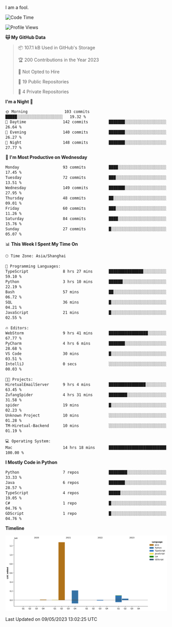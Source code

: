 I am a fool.

<!--START_SECTION:waka-->
![Code Time](http://img.shields.io/badge/Code%20Time-386%20hrs%2029%20mins-blue)

![Profile Views](http://img.shields.io/badge/Profile%20Views-21-blue)

**🐱 My GitHub Data** 

> 📦 107.1 kB Used in GitHub's Storage 
 > 
> 🏆 200 Contributions in the Year 2023
 > 
> 🚫 Not Opted to Hire
 > 
> 📜 19 Public Repositories 
 > 
> 🔑 4 Private Repositories 
 > 
**I'm a Night 🦉** 

```text
🌞 Morning                103 commits         █████░░░░░░░░░░░░░░░░░░░░   19.32 % 
🌆 Daytime                142 commits         ███████░░░░░░░░░░░░░░░░░░   26.64 % 
🌃 Evening                140 commits         ███████░░░░░░░░░░░░░░░░░░   26.27 % 
🌙 Night                  148 commits         ███████░░░░░░░░░░░░░░░░░░   27.77 % 
```
📅 **I'm Most Productive on Wednesday** 

```text
Monday                   93 commits          ████░░░░░░░░░░░░░░░░░░░░░   17.45 % 
Tuesday                  72 commits          ███░░░░░░░░░░░░░░░░░░░░░░   13.51 % 
Wednesday                149 commits         ███████░░░░░░░░░░░░░░░░░░   27.95 % 
Thursday                 48 commits          ██░░░░░░░░░░░░░░░░░░░░░░░   09.01 % 
Friday                   60 commits          ███░░░░░░░░░░░░░░░░░░░░░░   11.26 % 
Saturday                 84 commits          ████░░░░░░░░░░░░░░░░░░░░░   15.76 % 
Sunday                   27 commits          █░░░░░░░░░░░░░░░░░░░░░░░░   05.07 % 
```


📊 **This Week I Spent My Time On** 

```text
🕑︎ Time Zone: Asia/Shanghai

💬 Programming Languages: 
TypeScript               8 hrs 27 mins       ███████████████░░░░░░░░░░   59.10 % 
Python                   3 hrs 10 mins       ██████░░░░░░░░░░░░░░░░░░░   22.19 % 
Bash                     57 mins             ██░░░░░░░░░░░░░░░░░░░░░░░   06.72 % 
SQL                      36 mins             █░░░░░░░░░░░░░░░░░░░░░░░░   04.21 % 
JavaScript               21 mins             █░░░░░░░░░░░░░░░░░░░░░░░░   02.55 % 

🔥 Editors: 
WebStorm                 9 hrs 41 mins       █████████████████░░░░░░░░   67.77 % 
PyCharm                  4 hrs 6 mins        ███████░░░░░░░░░░░░░░░░░░   28.68 % 
VS Code                  30 mins             █░░░░░░░░░░░░░░░░░░░░░░░░   03.51 % 
IntelliJ                 0 secs              ░░░░░░░░░░░░░░░░░░░░░░░░░   00.03 % 

🐱‍💻 Projects: 
HiretualEmailServer      9 hrs 4 mins        ████████████████░░░░░░░░░   63.45 % 
ZufangSpider             4 hrs 31 mins       ████████░░░░░░░░░░░░░░░░░   31.58 % 
spider                   19 mins             █░░░░░░░░░░░░░░░░░░░░░░░░   02.23 % 
Unknown Project          10 mins             ░░░░░░░░░░░░░░░░░░░░░░░░░   01.28 % 
TM-Hiretual-Backend      10 mins             ░░░░░░░░░░░░░░░░░░░░░░░░░   01.19 % 

💻 Operating System: 
Mac                      14 hrs 18 mins      █████████████████████████   100.00 % 
```

**I Mostly Code in Python** 

```text
Python                   7 repos             ████████░░░░░░░░░░░░░░░░░   33.33 % 
Java                     6 repos             ███████░░░░░░░░░░░░░░░░░░   28.57 % 
TypeScript               4 repos             █████░░░░░░░░░░░░░░░░░░░░   19.05 % 
C#                       1 repo              █░░░░░░░░░░░░░░░░░░░░░░░░   04.76 % 
GDScript                 1 repo              █░░░░░░░░░░░░░░░░░░░░░░░░   04.76 % 
```



**Timeline**

![Lines of Code chart](https://raw.githubusercontent.com/VeejaLiu/VeejaLiu/master/assets/bar_graph.png)


 Last Updated on 09/05/2023 13:02:25 UTC
<!--END_SECTION:waka-->
